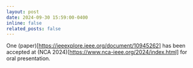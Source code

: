 ```yaml
---
layout: post
date: 2024-09-30 15:59:00-0400
inline: false
related_posts: false
---
```


One (paper)[https://ieeexplore.ieee.org/document/10945262] has been accepted at (NCA 2024)[https://www.nca-ieee.org/2024/index.html] for oral presentation.
